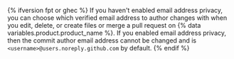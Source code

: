{% ifversion fpt or ghec %}
If you haven't enabled email address privacy, you can choose which verified email address to author changes with when you edit, delete, or create files or merge a pull request on {% data variables.product.product_name %}. If you enabled email address privacy, then the commit author email address cannot be changed and is `<username>@users.noreply.github.com` by default.
{% endif %}
